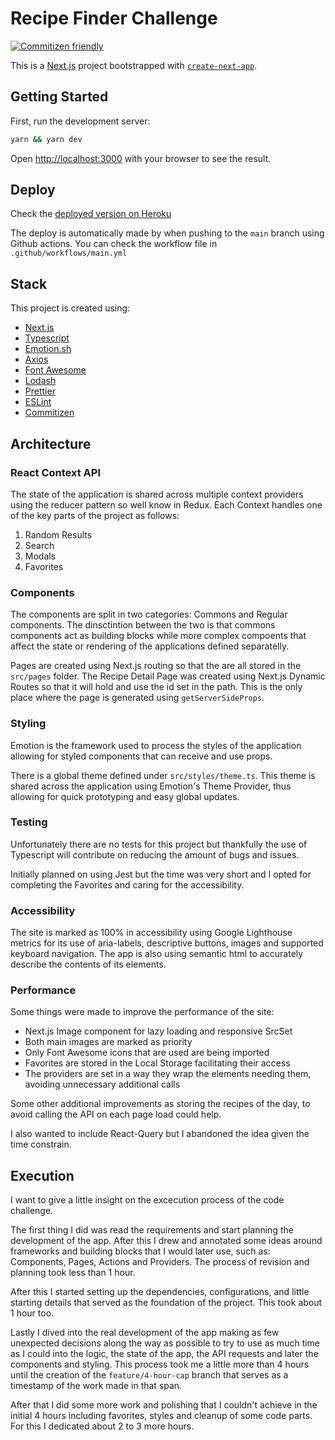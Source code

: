 # Recipe Finder Challenge

[![Commitizen friendly](https://img.shields.io/badge/commitizen-friendly-brightgreen.svg)](http://commitizen.github.io/cz-cli/)

This is a [Next.js](https://nextjs.org/) project bootstrapped with [`create-next-app`](https://github.com/vercel/next.js/tree/canary/packages/create-next-app).

## Getting Started

First, run the development server:

```bash
yarn && yarn dev
```

Open [http://localhost:3000](http://localhost:3000) with your browser to see the result.

## Deploy

Check the [deployed version on Heroku](https://recipe-finder-challenge.herokuapp.com/)

The deploy is automatically made by when pushing to the `main` branch using Github actions.
You can check the workflow file in `.github/workflows/main.yml`

## Stack

This project is created using:

- [Next.js](https://nextjs.org/)
- [Typescript](https://www.typescriptlang.org/)
- [Emotion.sh](https://emotion.sh/docs/introduction)
- [Axios](https://axios-http.com/)
- [Font Awesome](https://fontawesome.com/)
- [Lodash](https://lodash.com/)
- [Prettier](https://prettier.io/)
- [ESLint](https://eslint.org/)
- [Commitizen](https://github.com/commitizen/cz-cli)

## Architecture

### React Context API

The state of the application is shared across multiple context providers using the reducer pattern so well know in Redux. Each Context handles one of the key parts of the project as follows:

1. Random Results
2. Search
3. Modals
4. Favorites

### Components

The components are split in two categories: Commons and Regular components.
The dinsctintion between the two is that commons components act as building blocks while more complex compoents that affect the state or rendering of the applications defined separatelly.

Pages are created using Next.js routing so that the are all stored in the `src/pages` folder. The Recipe Detail Page was created using Next.js Dynamic Routes so that it will hold and use the id set in the path. This is the only place where the page is generated using `getServerSideProps`.

### Styling

Emotion is the framework used to process the styles of the application allowing for styled components that can receive and use props.

There is a global theme defined under `src/styles/theme.ts`. This theme is shared across the application using Emotion's Theme Provider, thus allowing for quick prototyping and easy global updates.

### Testing

Unfortunately there are no tests for this project but thankfully the use of Typescript will contribute on reducing the amount of bugs and issues.

Initially planned on using Jest but the time was very short and I opted for completing the Favorites and caring for the accessibility.

### Accessibility

The site is marked as 100% in accessibility using Google Lighthouse metrics for its use of aria-labels, descriptive buttons, images and supported keyboard navigation.
The app is also using semantic html to accurately describe the contents of its elements.

### Performance

Some things were made to improve the performance of the site:

- Next.js Image component for lazy loading and responsive SrcSet
- Both main images are marked as priority
- Only Font Awesome icons that are used are being imported
- Favorites are stored in the Local Storage facilitating their access
- The providers are set in a way they wrap the elements needing them, avoiding unnecessary additional calls

Some other additional improvements as storing the recipes of the day, to avoid calling the API on each page load could help.

I also wanted to include React-Query but I abandoned the idea given the time constrain.

## Execution

I want to give a little insight on the excecution process of the code challenge.

The first thing I did was read the requirements and start planning the development of the app. After this I drew and annotated some ideas around frameworks and building blocks that I would later use, such as: Components, Pages, Actions and Providers. The process of revision and planning took less than 1 hour.

After this I started setting up the dependencies, configurations, and little starting details that served as the foundation of the project. This took about 1 hour too.

Lastly I dived into the real development of the app making as few unexpected decisions along the way as possible to try to use as much time as I could into the logic, the state of the app, the API requests and later the components and styling. This process took me a little more than 4 hours until the creation of the `feature/4-hour-cap` branch that serves as a timestamp of the work made in that span.

After that I did some more work and polishing that I couldn't achieve in the initial 4 hours including favorites, styles and cleanup of some code parts. For this I dedicated about 2 to 3 more hours.
